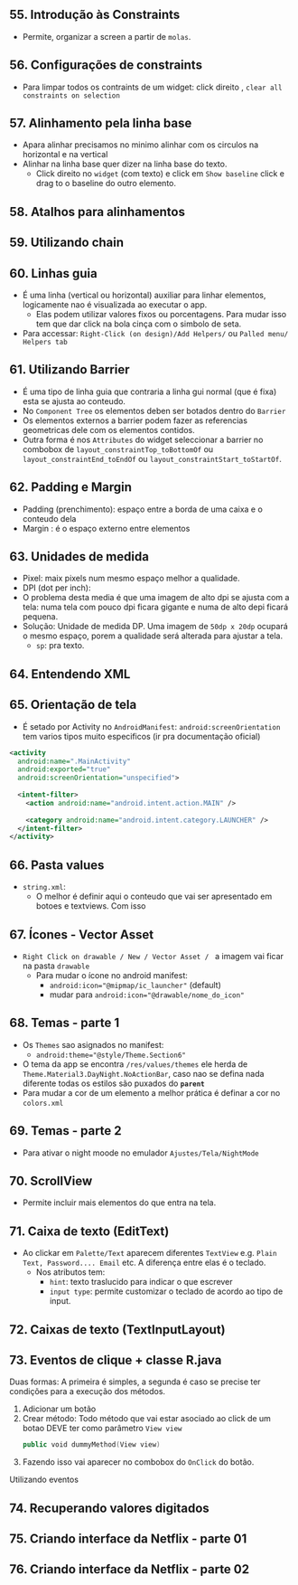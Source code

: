 
## 55. Introdução às Constraints
- Permite, organizar a screen a partir de `molas`.

## 56. Configurações de constraints
- Para limpar todos os contraints de um widget: click direito , `clear all constraints on selection`

## 57. Alinhamento pela linha base
- Apara alinhar precisamos no minimo alinhar com os circulos na horizontal e na vertical
- Alinhar na linha base quer dizer na linha base do texto. 
  - Click direito no `widget` (com texto) e click em `Show baseline` click e drag to o baseline do outro elemento.

## 58. Atalhos para alinhamentos

## 59. Utilizando chain

## 60. Linhas guia
- É uma linha (vertical ou horizontal) auxiliar para linhar elementos, logicamente nao é visualizada ao executar o app.
  - Elas podem utilizar valores fixos ou porcentagens. Para mudar isso tem que dar click na bola cinça com o simbolo de seta.
- Para accessar: `Right-Click (on design)/Add Helpers/` ou `Palled menu/ Helpers tab`

## 61. Utilizando Barrier
- É uma tipo de linha guia que contraria a linha gui normal (que é fixa) esta se ajusta ao conteudo. 
- No `Component Tree` os elementos deben ser botados dentro do `Barrier`
- Os elementos externos a barrier podem fazer as referencias geometricas dele com os elementos contidos.
- Outra forma é nos `Attributes`  do widget seleccionar a barrier no combobox de `layout_constraintTop_toBottomOf` ou `layout_constraintEnd_toEndOf` ou `layout_constraintStart_toStartOf`.

## 62. Padding e Margin
- Padding (prenchimento): espaço entre a borda de uma caixa e o conteudo dela
- Margin : é o espaço externo entre elementos

## 63. Unidades de medida
- Pixel: maix pixels num mesmo espaço melhor a qualidade.
- DPI (dot per inch): 
- O problema desta media é que uma imagem de alto dpi se ajusta com a tela: numa tela com pouco dpi ficara gigante e numa de alto depi ficará pequena.
- Solução: Unidade de medida DP. Uma imagem de `50dp x 20dp` ocupará o mesmo espaço, porem a qualidade será alterada para ajustar a tela.
  -   `sp`: pra texto.
   

## 64. Entendendo XML

## 65. Orientação de tela
- É setado por Activity no `AndroidManifest`: `android:screenOrientation` tem varios tipos muito especificos  (ir pra documentação oficial)
``` xml
<activity
  android:name=".MainActivity"
  android:exported="true"
  android:screenOrientation="unspecified">
  
  <intent-filter>
    <action android:name="android.intent.action.MAIN" />
                
    <category android:name="android.intent.category.LAUNCHER" />
  </intent-filter>
</activity>
```
## 66. Pasta values
- `string.xml`: 
  - O melhor é definir aqui o conteudo que vai ser apresentado em botoes e textviews. Com isso 
## 67. Ícones - Vector Asset
- `Right Click on drawable / New / Vector Asset / ` a imagem vai ficar na pasta `drawable`
  - Para mudar o ícone no android manifest:
    - `android:icon="@mipmap/ic_launcher"` (default)
    - mudar para `android:icon="@drawable/nome_do_icon"`

## 68. Temas - parte 1
- Os `Themes` sao asignados no manifest: 
  - `android:theme="@style/Theme.Section6"`
- O tema da app se encontra `/res/values/themes` ele herda de `Theme.Material3.DayNight.NoActionBar`, caso nao se defina nada diferente todas os estilos são puxados do **`parent`**
- Para mudar a cor de um elemento a melhor prática é definar a cor no `colors.xml` 
## 69. Temas - parte 2
- Para ativar o night moode no emulador `Ajustes/Tela/NightMode`

## 70. ScrollView
- Permite incluir mais elementos do que entra na tela.

## 71. Caixa de texto (EditText)
- Ao clickar em `Palette/Text` aparecem diferentes `TextView` e.g. `Plain Text, Password.... Email` etc. A diferença entre elas é o teclado.
  - Nos atributos tem:
    - `hint`: texto traslucido para indicar o que escrever
    - `input type`: permite customizar o teclado de acordo ao tipo de input.
## 72. Caixas de texto (TextInputLayout)

## 73. Eventos de clique + classe R.java
Duas formas:
A primeira é simples, a segunda é caso se precise ter condições para a execução dos métodos.
1. Adicionar um botão
2. Crear método: Todo método que vai estar asociado ao click de um botao DEVE ter como parâmetro `View view` 
   ``` kt
   public void dummyMethod(View view)

   ```
3. Fazendo isso vai aparecer no combobox do `OnClick` do botão.

Utilizando eventos
## 74. Recuperando valores digitados

## 75. Criando interface da Netflix - parte 01

## 76. Criando interface da Netflix - parte 02

